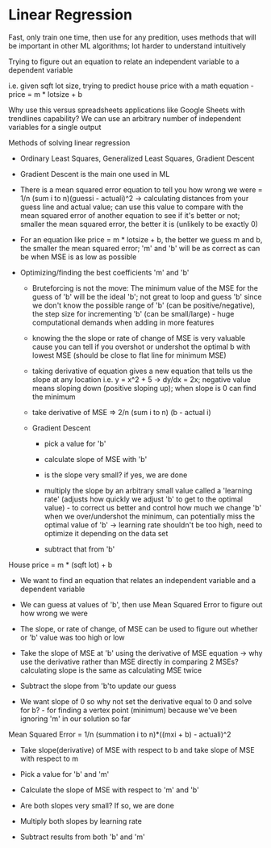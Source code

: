 # Linear Regression

Fast, only train one time, then use for any predition, uses methods that will be important in other ML algorithms; lot harder to understand intuitively

Trying to figure out an equation to relate an independent variable to a dependent variable

i.e. given sqft lot size, trying to predict house price with a math equation - price = m \* lotsize + b

Why use this versus spreadsheets applications like Google Sheets with trendlines capability? We can use an arbitrary number of independent variables for a single output

Methods of solving linear regression

- Ordinary Least Squares, Generalized Least Squares, Gradient Descent

- Gradient Descent is the main one used in ML

- There is a mean squared error equation to tell you how wrong we were = 1/n (sum i to n)(guessi - actuali)^2 -> calculating distances from your guess line and actual value; can use this value to compare with the mean squared error of another equation to see if it's better or not; smaller the mean squared error, the better it is (unlikely to be exactly 0)

- For an equation like price = m \* lotsize + b, the better we guess m and b, the smaller the mean squared error; 'm' and 'b' will be as correct as can be when MSE is as low as possible

- Optimizing/finding the best coefficients 'm' and 'b'

  - Bruteforcing is not the move: The minimum value of the MSE for the guess of 'b' will be the ideal 'b'; not great to loop and guess 'b' since we don't know the possible range of 'b' (can be positive/negative), the step size for incrementing 'b' (can be small/large) - huge computational demands when adding in more features

  - knowing the the slope or rate of change of MSE is very valuable cause you can tell if you overshot or undershot the optimal b with lowest MSE (should be close to flat line for minimum MSE)

  - taking derivative of equation gives a new equation that tells us the slope at any location i.e. y = x^2 + 5 -> dy/dx = 2x; negative value means sloping down (positive sloping up); when slope is 0 can find the minimum

  - take derivative of MSE => 2/n (sum i to n) (b - actual i)

  - Gradient Descent

    - pick a value for 'b'

    - calculate slope of MSE with 'b'

    - is the slope very small? if yes, we are done

    - multiply the slope by an arbitrary small value called a 'learning rate' (adjusts how quickly we adjust 'b' to get to the optimal value) - to correct us better and control how much we change 'b' when we over/undershot the minimum, can potentially miss the optimal value of 'b' -> learning rate shouldn't be too high, need to optimize it depending on the data set

    - subtract that from 'b'

House price = m \* (sqft lot) + b

- We want to find an equation that relates an independent variable and a dependent variable

- We can guess at values of 'b', then use Mean Squared Error to figure out how wrong we were

- The slope, or rate of change, of MSE can be used to figure out whether or 'b' value was too high or low

- Take the slope of MSE at 'b' using the derivative of MSE equation -> why use the derivative rather than MSE directly in comparing 2 MSEs? calculating slope is the same as calculating MSE twice

- Subtract the slope from 'b'to update our guess

- We want slope of 0 so why not set the derivative equal to 0 and solve for b? - for finding a vertex point (minimum) because we've been ignoring 'm' in our solution so far

Mean Squared Error = 1/n (summation i to n)\*((mxi + b) - actuali)^2

- Take slope(derivative) of MSE with respect to b and take slope of MSE with respect to m

- Pick a value for 'b' and 'm'

- Calculate the slope of MSE with respect to 'm' and 'b'

- Are both slopes very small? If so, we are done

- Multiply both slopes by learning rate

- Subtract results from both 'b' and 'm'

